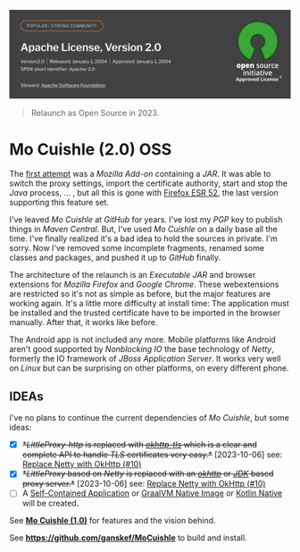 ![](images/relaunch-open-source.png "Mo Cuishle 2.0 relaunched as Open Source.")

> Relaunch as Open Source in 2023.

# Mo Cuishle (2.0) OSS

The [first attempt](2016-09-26-mocuishle.md) was a *Mozilla Add-on* containing a *JAR*. It was able to switch the proxy settings, import the certificate authority, start and stop the *Java* process, ... , but all this is gone with [Firefox ESR 52](https://blog.mozilla.org/addons/2018/08/21/timeline-for-disabling-legacy-firefox-add-ons/), the last version supporting this feature set.

I've leaved *Mo Cuishle* at *GitHub* for years. I've lost my *PGP* key to publish things in *Maven Central*. But, I've used *Mo Cuishle* on a daily base all the time. I've finally realized it's a bad idea to hold the sources in private. I'm sorry. Now I've removed some incomplete fragments, renamed some classes and packages, and pushed it up to *GitHub* finally.

The architecture of the relaunch is an *Executable JAR* and browser extensions for *Mozilla Firefox* and *Google Chrome*. These webextensions are restricted so it's not as simple as before, but the major features are working again. It's a little more difficulty at install time: The application must be installed and the trusted certificate have to be imported in the browser manually. After that, it works like before.

The Android app is not included any more. Mobile platforms like Android aren't good supported by *Nonblocking IO* the base technology of *Netty*, formerly the IO framework of *JBoss Application Server*. It works very well on *Linux* but can be surprising on other platforms, on every different phone.

## IDEAs

I've no plans to continue the current dependencies of *Mo Cuishle*, but some ideas:

* [X] ~~**LittleProxy-http* is replaced with *[okhttp-tls](https://square.github.io/okhttp/4.x/okhttp-tls/okhttp3.tls/)* which is a clear and complete API to handle *TLS* certificates very easy.*~~ [2023-10-06] see: [Replace Netty with OkHttp (#10)](https://github.com/ganskef/MoCuishle/pull/10)
* [X] ~~**LittleProxy* based on *Netty* is replaced with an *[okhttp](https://square.github.io/okhttp)* or *[JDK](https://docs.oracle.com/javase/8/docs/jre/api/net/httpserver/spec/com/sun/net/httpserver/HttpServer.html)* based proxy server.*~~ [2023-10-06] see: [Replace Netty with OkHttp (#10)](https://github.com/ganskef/MoCuishle/pull/10)
* [ ] A [Self-Contained Application](https://docs.oracle.com/javase/8/docs/technotes/guides/deploy/self-contained-packaging.html) or [GraalVM Native Image](https://www.graalvm.org/latest/reference-manual/native-image/) or [Kotlin Native](https://kotlinlang.org/docs/native-overview.html) will be created.

See **[Mo Cuishle (1.0)](2016-09-26-mocuishle.md)** for features and the vision behind.

See **https://github.com/ganskef/MoCuishle** to build and install.


